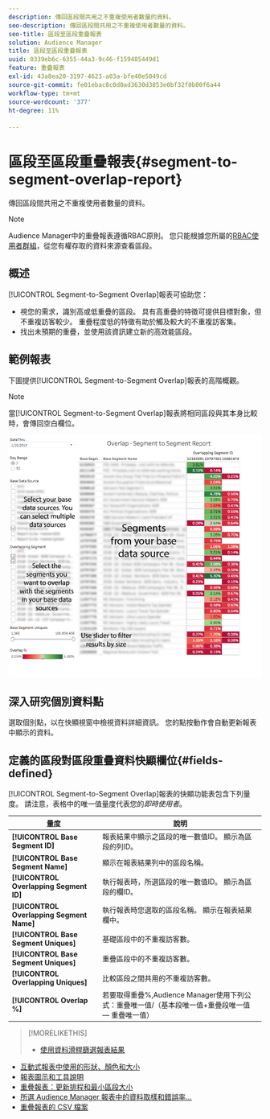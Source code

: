```yaml
---
description: 傳回區段間共用之不重複使用者數量的資料。
seo-description: 傳回區段間共用之不重複使用者數量的資料。
seo-title: 區段至區段重疊報表
solution: Audience Manager
title: 區段至區段重疊報表
uuid: 0339eb6c-6355-44a3-9c46-f159485449d1
feature: 重疊報表
exl-id: 43a8ea20-3197-4623-a03a-bfe40e5049cd
source-git-commit: fe01ebac8c0d0ad3630d3853e0bf32f0b00f6a44
workflow-type: tm+mt
source-wordcount: '377'
ht-degree: 11%

---
```


# 區段至區段重疊報表{#segment-to-segment-overlap-report}

傳回區段間共用之不重複使用者數量的資料。

>[!NOTE]
>
>Audience Manager中的重疊報表遵循RBAC原則。 您只能根據您所屬的[RBAC使用者群組](/help/using/features/administration/administration-overview.md)，從您有權存取的資料來源查看區段。

<!-- 

c_segment_segment_overlap.xml

 -->

## 概述

[!UICONTROL Segment-to-Segment Overlap]報表可協助您：

* 視您的需求，識別高或低重疊的區段。 具有高重疊的特徵可提供目標對象，但不重複訪客較少。 重疊程度低的特徵有助於觸及較大的不重複訪客集。
* 找出未預期的重疊，並使用該資訊建立新的高效能區段。

## 範例報表

下圖提供[!UICONTROL Segment-to-Segment Overlap]報表的高階概觀。

>[!NOTE]
>
>當[!UICONTROL Segment-to-Segment Overlap]報表將相同區段與其本身比較時，會傳回空白欄位。

![](assets/segment-to-segment-overlap.png)

## 深入研究個別資料點

選取個別點，以在快顯視窗中檢視資料詳細資訊。 您的點按動作會自動更新報表中顯示的資料。

## 定義的區段對區段重疊資料快顯欄位{#fields-defined}

<!-- 

r_s2s_data_pop.xml

 -->

[!UICONTROL Segment-to-Segment Overlap]報表的快顯功能表包含下列量度。 請注意，表格中的唯一值量度代表您的&#x200B;*即時使用者*。

| 量度 | 說明 |
|---|---|
| **[!UICONTROL Base Segment ID]** | 報表結果中顯示之區段的唯一數值ID。 顯示為區段的列ID。 |
| **[!UICONTROL Base Segment Name]** | 顯示在報表結果列中的區段名稱。 |
| **[!UICONTROL Overlapping Segment ID]** | 執行報表時，所選區段的唯一數值ID。 顯示為區段的欄ID。 |
| **[!UICONTROL Overlapping Segment Name]** | 執行報表時您選取的區段名稱。 顯示在報表結果欄中。 |
| **[!UICONTROL Base Segment Uniques]** | 基礎區段中的不重複訪客數。 |
| **[!UICONTROL Base Segment Uniques]** | 重疊區段中的不重複訪客數。 |
| **[!UICONTROL Overlapping Uniques]** | 比較區段之間共用的不重複訪客數。 |
| **[!UICONTROL Overlap %]** | 若要取得重疊%,Audience Manager使用下列公式：重疊唯一值/（基本段唯一值+重疊段唯一值 — 重疊唯一值） |



>[!MORELIKETHIS]
>
>* [使用資料滑桿篩選報表結果](../../reporting/dynamic-reports/data-sliders.md)
* [互動式報表中使用的形狀、顏色和大小](../../reporting/dynamic-reports/interactive-report-technology.md#shapes-colors-sizes)
* [報表圖示和工具說明](../../reporting/dynamic-reports/interactive-report-technology.md#icons-tools-explained)
* [重疊報表：更新排程和最小區段大小](../../reporting/dynamic-reports/overlap-minimum-segment-size.md)
* [所選 Audience Manager 報表中的資料取樣和錯誤率...](../../reporting/report-sampling.md)
* [重疊報表的 CSV 檔案](../../reporting/dynamic-reports/overlap-csv-files.md)

